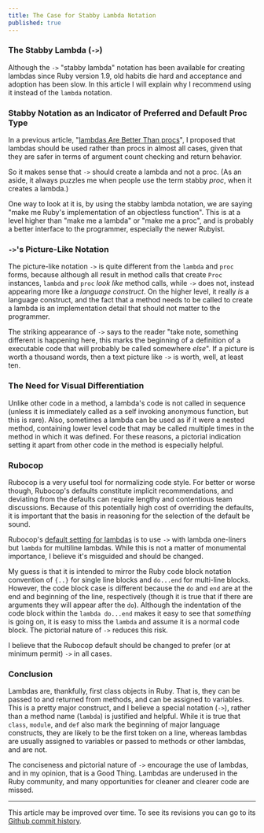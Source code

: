 ```yaml
---
title: The Case for Stabby Lambda Notation
published: true
---
```


### The Stabby Lambda (`->`)

Although the `->` "stabby lambda" notation has been available for creating lambdas since Ruby version 1.9, old habits die hard and acceptance and adoption has been slow. In this article I will explain why I recommend using it instead of the `lambda` notation.

### Stabby Notation as an Indicator of Preferred and Default Proc Type

In a previous article, "[lambdas Are Better Than procs](https://dev.to/keithrbennett/lambdas-are-better-than-procs-52a1)", I proposed that lambdas should be used rather than procs in almost all cases, given that they are safer in terms of argument count checking and return behavior.

So it makes sense that `->` should create a lambda and not a proc. (As an aside, it always puzzles me when people use the term stabby _proc_, when it creates a lambda.)

One way to look at it is, by using the stabby lambda notation, we are
saying "make me Ruby's implementation of an objectless function". This is at a level higher than "make me a lambda" or "make me a proc", and is probably a better interface to the programmer, especially the newer Rubyist.


### `->`'s Picture-Like Notation

The picture-like notation `->` is quite different from the `lambda` and `proc` forms, because although all result in method calls that create `Proc` instances, `lambda` and `proc` _look like_ method calls, while `->` does not, instead appearing more like a _language construct_. On the higher level, it really _is_ a language construct, and the fact that a method needs to be called to create a lambda is an implementation detail that should not matter to the programmer.
 
The striking appearance of `->` says to the reader "take note, something different is happening here, this marks the beginning of a definition of a executable code that will probably be called somewhere _else_". If a picture is worth a thousand words, then a text picture like `->` is worth, well, at least ten.
 

### The Need for Visual Differentiation

Unlike other code in a method, a lambda's code is not called in sequence (unless it is immediately called as a self invoking anonymous function, but this is rare). Also, sometimes a lambda can be used as if it were a nested method, containing lower level code that may be called multiple times in the method in which it was defined. For these reasons, a pictorial indication setting it apart from other code in the method is especially helpful.

### Rubocop

Rubocop is a very useful tool for normalizing code style. For better or worse though, Rubocop's defaults constitute implicit recommendations, and deviating from the defaults can require lengthy and contentious team discussions. Because of this potentially high cost of overriding the defaults, it is important that the basis in reasoning for the selection of the default be sound.

Rubocop's [default setting for lambdas](https://www.rubydoc.info/gems/rubocop/RuboCop/Cop/Style/Lambda) is to use `->` with lambda one-liners but `lambda` for multiline lambdas. While this is not a matter of monumental importance, I believe it's misguided and should be changed.

My guess is that it is intended to mirror the Ruby code block notation convention of `{..}` for single line blocks and `do...end` for multi-line blocks. However, the code block case is different because the `do` and `end` are at the end and beginning of the line, respectively (though it is true that if there are arguments they will appear after the `do`). Although the indentation of the code block within the `lambda do...end` makes it easy to see that _something_ is going on, it is easy to miss the `lambda` and assume it is a normal code block. The pictorial nature of `->` reduces this risk.

I believe that the Rubocop default should be changed to prefer (or at minimum permit) `->` in all cases.

### Conclusion

Lambdas are, thankfully, first class objects in Ruby. That is, they can be passed to and returned from methods, and can be assigned to variables. This is a pretty major construct, and I believe a special notation (`->`), rather than a method name (`lambda`) is justified and helpful. While it is true that `class`, `module`, and `def` also mark the beginning of major language constructs, they are likely to be the first token on a line, whereas lambdas are usually assigned to variables or passed to methods or other lambdas, and are not.

The conciseness and pictorial nature of `->` encourage the use of lambdas, and in my opinion, that is a Good Thing. Lambdas are underused in the Ruby community, and many opportunities for cleaner and clearer code are missed.

----

This article may be improved over time. To see its revisions you can go to its [Github commit history](https://github.com/keithrbennett/keithrbennett.github.io/commits/master/blog/_posts/2019-11-30-why-i-prefer-stabby-lambda-notation.md).
